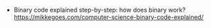 - Binary code explained step-by-step: how does binary work?
<br>https://mikkegoes.com/computer-science-binary-code-explained/
